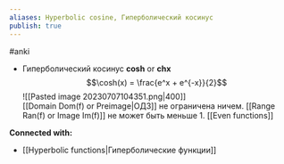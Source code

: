 ```yaml
---
aliases: Hyperbolic cosine, Гиперболический косинус
publish: true
---
```

#anki



- Гиперболический косинус **cosh** or **chx** 
  $$\cosh(x) = \frac{e^x + e^{-x}}{2}$$
![[Pasted image 20230707104351.png|400]]  
[[Domain Dom(f) or Preimage|ОДЗ]] не ограничена ничем. [[Range Ran(f) or Image Im(f)]] не может быть меньше 1. [[Even functions]]
 



**Connected with:**
- [[Hyperbolic functions|Гиперболические функции]]

